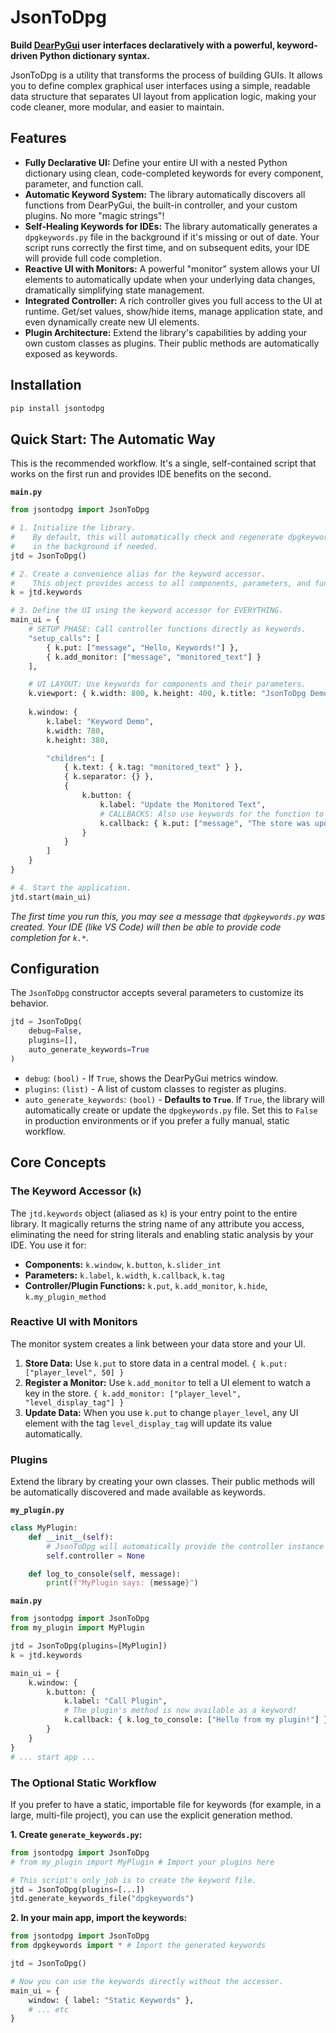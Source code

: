 
# JsonToDpg

**Build [DearPyGui](https://github.com/hoffstadt/DearPyGui) user interfaces declaratively with a powerful, keyword-driven Python dictionary syntax.**

JsonToDpg is a utility that transforms the process of building GUIs. It allows you to define complex graphical user interfaces using a simple, readable data structure that separates UI layout from application logic, making your code cleaner, more modular, and easier to maintain.

## Features

*   **Fully Declarative UI:** Define your entire UI with a nested Python dictionary using clean, code-completed keywords for every component, parameter, and function call.
*   **Automatic Keyword System:** The library automatically discovers all functions from DearPyGui, the built-in controller, and your custom plugins. No more "magic strings"!
*   **Self-Healing Keywords for IDEs:** The library automatically generates a `dpgkeywords.py` file in the background if it's missing or out of date. Your script runs correctly the first time, and on subsequent edits, your IDE will provide full code completion.
*   **Reactive UI with Monitors:** A powerful "monitor" system allows your UI elements to automatically update when your underlying data changes, dramatically simplifying state management.
*   **Integrated Controller:** A rich controller gives you full access to the UI at runtime. Get/set values, show/hide items, manage application state, and even dynamically create new UI elements.
*   **Plugin Architecture:** Extend the library's capabilities by adding your own custom classes as plugins. Their public methods are automatically exposed as keywords.

## Installation

```bash
pip install jsontodpg
```

## Quick Start: The Automatic Way

This is the recommended workflow. It's a single, self-contained script that works on the first run and provides IDE benefits on the second.

**`main.py`**
```python
from jsontodpg import JsonToDpg

# 1. Initialize the library.
#    By default, this will automatically check and regenerate dpgkeywords.py
#    in the background if needed.
jtd = JsonToDpg()

# 2. Create a convenience alias for the keyword accessor.
#    This object provides access to all components, parameters, and functions.
k = jtd.keywords

# 3. Define the UI using the keyword accessor for EVERYTHING.
main_ui = {
    # SETUP PHASE: Call controller functions directly as keywords.
    "setup_calls": [
        { k.put: ["message", "Hello, Keywords!"] },
        { k.add_monitor: ["message", "monitored_text"] }
    ],

    # UI LAYOUT: Use keywords for components and their parameters.
    k.viewport: { k.width: 800, k.height: 400, k.title: "JsonToDpg Demo" },
    
    k.window: {
        k.label: "Keyword Demo",
        k.width: 780,
        k.height: 380,

        "children": [
            { k.text: { k.tag: "monitored_text" } },
            { k.separator: {} },
            {
                k.button: {
                    k.label: "Update the Monitored Text",
                    # CALLBACKS: Also use keywords for the function to call.
                    k.callback: { k.put: ["message", "The store was updated successfully!"] }
                }
            }
        ]
    }
}

# 4. Start the application.
jtd.start(main_ui)
```
*The first time you run this, you may see a message that `dpgkeywords.py` was created. Your IDE (like VS Code) will then be able to provide code completion for `k.*`.*

## Configuration

The `JsonToDpg` constructor accepts several parameters to customize its behavior.

```python
jtd = JsonToDpg(
    debug=False,
    plugins=[],
    auto_generate_keywords=True
)
```
-   `debug`: `(bool)` - If `True`, shows the DearPyGui metrics window.
-   `plugins`: `(list)` - A list of custom classes to register as plugins.
-   `auto_generate_keywords`: `(bool)` - **Defaults to `True`**. If `True`, the library will automatically create or update the `dpgkeywords.py` file. Set this to `False` in production environments or if you prefer a fully manual, static workflow.

## Core Concepts

### The Keyword Accessor (`k`)

The `jtd.keywords` object (aliased as `k`) is your entry point to the entire library. It magically returns the string name of any attribute you access, eliminating the need for string literals and enabling static analysis by your IDE. You use it for:
- **Components:** `k.window`, `k.button`, `k.slider_int`
- **Parameters:** `k.label`, `k.width`, `k.callback`, `k.tag`
- **Controller/Plugin Functions:** `k.put`, `k.add_monitor`, `k.hide`, `k.my_plugin_method`

### Reactive UI with Monitors

The monitor system creates a link between your data store and your UI.

1.  **Store Data:** Use `k.put` to store data in a central model.
    `{ k.put: ["player_level", 50] }`
2.  **Register a Monitor:** Use `k.add_monitor` to tell a UI element to watch a key in the store.
    `{ k.add_monitor: ["player_level", "level_display_tag"] }`
3.  **Update Data:** When you use `k.put` to change `player_level`, any UI element with the tag `level_display_tag` will update its value automatically.

### Plugins

Extend the library by creating your own classes. Their public methods will be automatically discovered and made available as keywords.

**`my_plugin.py`**
```python
class MyPlugin:
    def __init__(self):
        # JsonToDpg will automatically provide the controller instance here.
        self.controller = None

    def log_to_console(self, message):
        print(f"MyPlugin says: {message}")
```

**`main.py`**
```python
from jsontodpg import JsonToDpg
from my_plugin import MyPlugin

jtd = JsonToDpg(plugins=[MyPlugin])
k = jtd.keywords

main_ui = {
    k.window: {
        k.button: {
            k.label: "Call Plugin",
            # The plugin's method is now available as a keyword!
            k.callback: { k.log_to_console: ["Hello from my plugin!"] }
        }
    }
}
# ... start app ...
```

### The Optional Static Workflow

If you prefer to have a static, importable file for keywords (for example, in a large, multi-file project), you can use the explicit generation method.

**1. Create `generate_keywords.py`:**
```python
from jsontodpg import JsonToDpg
# from my_plugin import MyPlugin # Import your plugins here

# This script's only job is to create the keyword file.
jtd = JsonToDpg(plugins=[...])
jtd.generate_keywords_file("dpgkeywords")
```

**2. In your main app, import the keywords:**
```python
from jsontodpg import JsonToDpg
from dpgkeywords import * # Import the generated keywords

jtd = JsonToDpg()

# Now you can use the keywords directly without the accessor.
main_ui = {
    window: { label: "Static Keywords" },
    # ... etc
}
```